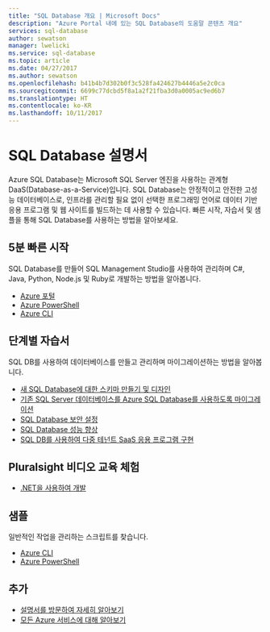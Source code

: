 ```yaml
---
title: "SQL Database 개요 | Microsoft Docs"
description: "Azure Portal 내에 있는 SQL Database의 도움말 콘텐츠 개요"
services: sql-database
author: sewatson
manager: lwelicki
ms.service: sql-database
ms.topic: article
ms.date: 04/27/2017
ms.author: sewatson
ms.openlocfilehash: b41b4b7d302b0f3c528fa424627b4446a5e2c0ca
ms.sourcegitcommit: 6699c77dcbd5f8a1a2f21fba3d0a0005ac9ed6b7
ms.translationtype: HT
ms.contentlocale: ko-KR
ms.lasthandoff: 10/11/2017
---
```

# <a name="sql-database-documentation"></a>SQL Database 설명서

Azure SQL Database는 Microsoft SQL Server 엔진을 사용하는 관계형 DaaS(Database-as-a-Service)입니다. SQL Database는 안정적이고 안전한 고성능 데이터베이스로, 인프라를 관리할 필요 없이 선택한 프로그래밍 언어로 데이터 기반 응용 프로그램 및 웹 사이트를 빌드하는 데 사용할 수 있습니다. 빠른 시작, 자습서 및 샘플을 통해 SQL Database를 사용하는 방법을 알아보세요.

## <a name="5-minute-quickstarts"></a>5분 빠른 시작

SQL Database를 만들어 SQL Management Studio를 사용하여 관리하며 C#, Java, Python, Node.js 및 Ruby로 개발하는 방법을 알아봅니다.

- [Azure 포털](/azure/sql-database/sql-database-get-started-portal)
- [Azure PowerShell](/azure/sql-database/sql-database-get-started-powershell)
- [Azure CLI](/azure/sql-database/sql-database-get-started-cli)

## <a name="step-by-step-tutorials"></a>단계별 자습서

SQL DB를 사용하여 데이터베이스를 만들고 관리하며 마이그레이션하는 방법을 알아봅니다.

- [새 SQL Database에 대한 스키마 만들기 및 디자인](/azure/sql-database/sql-database-design-first-database)
- [기존 SQL Server 데이터베이스를 Azure SQL Database를 사용하도록 마이그레이션](/azure/sql-database/sql-database-migrate-your-sql-server-database)
- [SQL Database 보안 설정](/azure/sql-database/sql-database-security-tutorial)
- [SQL Database 성능 향상](/azure/sql-database/sql-database-performance-tutorial)
- [SQL DB를 사용하여 다중 테넌트 SaaS 응용 프로그램 구현](/azure/sql-database/sql-database-multi-tenant-application)

## <a name="free-pluralsight-video-training"></a>Pluralsight 비디오 교육 체험

- [.NET을 사용하여 개발](https://www.pluralsight.com/courses/developing-dotnet-microsoft-azure-getting-started?twoid=d6abac77-7dcc-4d33-9e03-f85e78989f02)

## <a name="samples"></a>샘플 

일반적인 작업을 관리하는 스크립트를 찾습니다.

- [Azure CLI](/azure/sql-database/sql-database-cli-samples)
- [Azure PowerShell](/azure/sql-database/sql-database-powershell-samples)

## <a name="more"></a>추가

- [설명서를 방문하여 자세히 알아보기](/azure/sql-database/index)
- [모든 Azure 서비스에 대해 알아보기](https://aka.ms/j3wr7y)